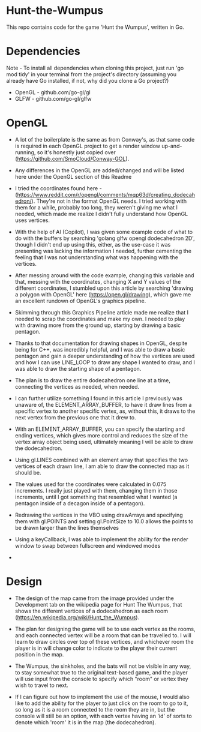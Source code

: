 # Hunt-the-Wumpus
This repo contains code for the game 'Hunt the Wumpus', written in Go.

# Dependencies
Note    - To install all dependencies when cloning this project, just run 'go mod tidy' in your terminal from the project's directory (assuming you already have Go installed, if not, why did you clone a Go project?)
- OpenGL  - github.com/go-gl/gl
- GLFW    - github.com/go-gl/glfw

# OpenGL
- A lot of the boilerplate is the same as from Conway's, as that same code is required in each OpenGL project to get a render window up-and-running, so it's honestly just copied over (https://github.com/SmoCloud/Conway-GOL).

- Any differences in the OpenGL are added/changed and will be listed here under the OpenGL section of this Readme

- I tried the coordinates found here - (https://www.reddit.com/r/opengl/comments/mqp63d/creating_dodecahedron/). They're not in the format OpenGL needs. I tried working with them for a while, probably too long, they weren't giving me what I needed, which made me realize I didn't fully understand how OpenGL uses vertices.

- With the help of AI (Copilot), I was given some example code of what to do with the buffers by searching 'golang glfw opengl dodecahedron 2D', though I didn't end up using this, either, as the use-case it was presenting was lacking the information I needed, further cementing the feeling that I was not understanding what was happening with the vertices.

- After messing around with the code example, changing this variable and that, messing with the coordinates, changing X and Y values of the different coordinates, I stumbled upon this article by searching 'drawing a polygon with OpenGL' here (https://open.gl/drawing), which gave me an excellent rundown of OpenGL's graphics pipeline.

- Skimming through this Graphics Pipeline article made me realize that I needed to scrap the coordinates and make my own. I needed to play with drawing more from the ground up, starting by drawing a basic pentagon. 

- Thanks to that documentation for drawing shapes in OpenGL, despite being for C++, was incredibly helpful, and I was able to draw a basic pentagon and gain a deeper understanding of how the vertices are used and how I can use LINE_LOOP to draw any shape I wanted to draw, and I was able to draw the starting shape of a pentagon.

- The plan is to draw the entire dodecahedron one line at a time, connecting the vertices as needed, when needed. 

- I can further utilize something I found in this article I previously was unaware of, the ELEMENT_ARRAY_BUFFER, to have it draw lines from a specific vertex to another specific vertex, as, without this, it draws to the next vertex from the previous one that it drew to. 

- With an ELEMENT_ARRAY_BUFFER, you can specify the starting and ending vertices, which gives more control and reduces the size of the vertex array object being used, ultimately meaning I will be able to draw the dodecahedron.

- Using gl.LINES combined with an element array that specifies the two vertices of each drawn line, I am able to draw the connected map as it should be.

- The values used for the coordinates were calculated in 0.075 increments. I really just played with them, changing them in those increments, until I got something that resembled what I wanted (a pentagon inside of a decagon inside of a pentagon).

- Redrawing the vertices in the VBO using drawArrays and specifying them with gl.POINTS and setting gl.PointSize to 10.0 allows the points to be drawn larger than the lines themselves

- Using a keyCallback, I was able to implement the ability for the render window to swap between fullscreen and windowed modes

- 

# Design
- The design of the map came from the image provided under the Development tab on the wikipedia page for Hunt The Wumpus, that shows the different vertices of a dodecahedron as each room (https://en.wikipedia.org/wiki/Hunt_the_Wumpus).

- The plan for designing the game will be to use each vertex as the rooms, and each connected vertex will be a room that can be travelled to. I will learn to draw circles over top of these vertices, and whichever room the player is in will change color to indicate to the player their current position in the map. 

- The Wumpus, the sinkholes, and the bats will not be visible in any way, to stay somewhat true to the original text-based game, and the player will use input from the console to specify which "room" or vertex they wish to travel to next. 

- If I can figure out how to implement the use of the mouse, I would also like to add the ability for the player to just click on the room to go to it, so long as it is a room connected to the room they are in, but the console will still be an option, with each vertex having an 'id' of sorts to denote which 'room' it is in the map (the dodecahedron).
